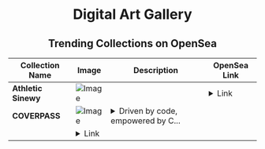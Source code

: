 <div align="center">

# Digital Art Gallery

## Trending Collections on OpenSea

| Collection Name                       | Image                                                                                     | Description                       | OpenSea Link                                                                                          |
|---------------------------------------|-------------------------------------------------------------------------------------------|-----------------------------------|--------------------------------------------------------------------------------------------------------|
| **Athletic Sinewy** | ![Image](https://i.seadn.io/s/raw/files/5d7435e71be998553e8bd85c2857ccd6.jpg?w=500&auto=format?w=200&auto=format) |  | <details><summary>Link</summary>[Athletic Sinewy](https://opensea.io/collection/athletic-sinewy)</details> |
| **COVERPASS** | ![Image](https://i.seadn.io/s/raw/files/24616191ff3d54b1ed0833294b0ccda5.jpg?w=500&auto=format?w=200&auto=format) | <details><summary>Driven by code, empowered by C...</summary>Driven by code, empowered by COVERPASS
</details> | <details><summary>Link</summary>[COVERPASS](https://opensea.io/collection/coverpass)</details> |

</div>